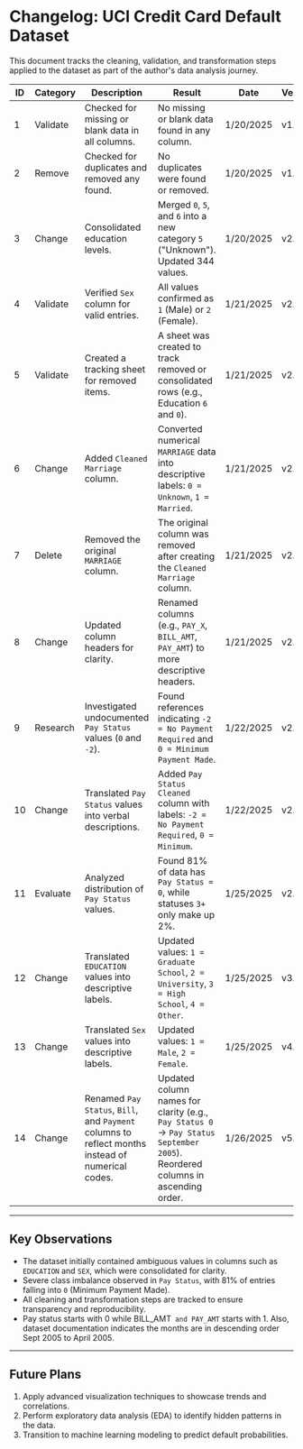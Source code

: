 # Changelog: UCI Credit Card Default Dataset

This document tracks the cleaning, validation, and transformation steps applied to the dataset as part of the author's data analysis journey.

| **ID** | **Category**  | **Description**                                                                                      | **Result**                                                                                       | **Date**    | **Version** | **Status**    |
|--------|---------------|------------------------------------------------------------------------------------------------------|-------------------------------------------------------------------------------------------------|------------|-------------|---------------|
| 1      | Validate      | Checked for missing or blank data in all columns.                                                   | No missing or blank data found in any column.                                                  | 1/20/2025  | v1.0        | Completed     |
| 2      | Remove        | Checked for duplicates and removed any found.                                                       | No duplicates were found or removed.                                                          | 1/20/2025  | v1.0        | Completed     |
| 3      | Change        | Consolidated education levels.                                                                      | Merged `0`, `5`, and `6` into a new category `5` ("Unknown"). Updated 344 values.               | 1/20/2025  | v2.0        | Completed     |
| 4      | Validate      | Verified `Sex` column for valid entries.                                                            | All values confirmed as `1` (Male) or `2` (Female).                                            | 1/21/2025  | v2.0.1      | Completed     |
| 5      | Validate      | Created a tracking sheet for removed items.                                                        | A sheet was created to track removed or consolidated rows (e.g., Education `6` and `0`).       | 1/21/2025  | v2.0.2      | Completed     |
| 6      | Change        | Added `Cleaned Marriage` column.                                                                    | Converted numerical `MARRIAGE` data into descriptive labels: `0 = Unknown`, `1 = Married`.     | 1/21/2025  | v2.1.2      | Completed     |
| 7      | Delete        | Removed the original `MARRIAGE` column.                                                             | The original column was removed after creating the `Cleaned Marriage` column.                 | 1/21/2025  | v2.1.3      | Completed     |
| 8      | Change        | Updated column headers for clarity.                                                                 | Renamed columns (e.g., `PAY_X`, `BILL_AMT`, `PAY_AMT`) to more descriptive headers.            | 1/21/2025  | v2.2.3      | Completed     |
| 9      | Research      | Investigated undocumented `Pay Status` values (`0` and `-2`).                                       | Found references indicating `-2 = No Payment Required` and `0 = Minimum Payment Made`.         | 1/22/2025  | v2.2.3      | Completed     |
| 10     | Change        | Translated `Pay Status` values into verbal descriptions.                                             | Added `Pay Status Cleaned` column with labels: `-2 = No Payment Required`, `0 = Minimum`.      | 1/22/2025  | v2.3.3      | Completed     |
| 11     | Evaluate      | Analyzed distribution of `Pay Status` values.                                                       | Found 81% of data has `Pay Status = 0`, while statuses `3+` only make up 2%.                   | 1/25/2025  | v2.3.3      | Completed     |
| 12     | Change        | Translated `EDUCATION` values into descriptive labels.                                               | Updated values: `1 = Graduate School`, `2 = University`, `3 = High School`, `4 = Other`.       | 1/25/2025  | v3.3.3      | Completed     |
| 13     | Change        | Translated `Sex` values into descriptive labels.                                                    | Updated values: `1 = Male`, `2 = Female`.                                                     | 1/25/2025  | v4.3.3      | Completed     |
| 14     | Change        | Renamed `Pay Status`, `Bill`, and `Payment` columns to reflect months instead of numerical codes.    | Updated column names for clarity (e.g., `Pay Status 0` → `Pay Status September 2005`). Reordered columns in ascending order. | 1/26/2025  | v5.0.0      | Completed     |

---

## Key Observations

- The dataset initially contained ambiguous values in columns such as `EDUCATION` and `SEX`, which were consolidated for clarity.
- Severe class imbalance observed in `Pay Status`, with 81% of entries falling into `0` (Minimum Payment Made).
- All cleaning and transformation steps are tracked to ensure transparency and reproducibility.
- Pay status starts with 0 while BILL_AMT` and PAY_AMT` starts with 1. Also, dataset documentation indicates the months are in descending order Sept 2005 to April 2005.

---

## Future Plans

1. Apply advanced visualization techniques to showcase trends and correlations.
2. Perform exploratory data analysis (EDA) to identify hidden patterns in the data.
3. Transition to machine learning modeling to predict default probabilities.
